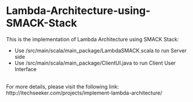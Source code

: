 # Lambda-Architecture-using-SMACK-Stack
This is the implementation of Lambda Architecture using SMACK Stack: <br />
- Use /src/main/scala/main_package/LambdaSMACK.scala to run Server side <br />
- Use /src/main/scala/main_package/ClientUI.java to run Client User Interface <br />
<br />
For more details, please visit the following link: http://itechseeker.com/projects/implement-lambda-architecture/
